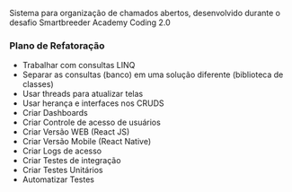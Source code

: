 Sistema para organização de chamados abertos, desenvolvido durante o desafio Smartbreeder Academy Coding 2.0

### Plano de Refatoração 
  - Trabalhar com consultas LINQ 
  - Separar as consultas (banco) em uma solução diferente (biblioteca de classes)
  - Usar threads para atualizar telas 
  - Usar herança e interfaces nos CRUDS 
  - Criar Dashboards 
  - Criar Controle de acesso de usuários
  - Criar Versão WEB (React JS)
  - Criar Versão Mobile (React Native)
  - Criar Logs de acesso 
  - Criar Testes de integração 
  - Criar Testes Unitários 
  - Automatizar Testes 
